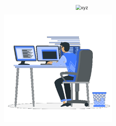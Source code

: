 <p align="center"><img src="https://github-readme-streak-stats.herokuapp.com/?user=Tomas-Kozak&theme=violet-punch" alt="xyz" /></p>




<div align="center" style="display: flex; justify-content: space-between; align: center;">
<picture> <img align="center" src="https://github.com/Tomas-Kozak/Tomas-Kozak/blob/main/gif.gif" width=350px></picture>
</div>

